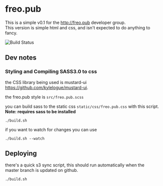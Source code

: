 # freo.pub

This is a simple v0.1 for the http://freo.pub developer group.  
This version is simple html and css, and isn't expected to do anything to fancy.

![Build Status](https://codebuild.ap-southeast-2.amazonaws.com/badges?uuid=eyJlbmNyeXB0ZWREYXRhIjoiKytqOTJMZ0FSWlNyWXlTckRwVy9MMlVCS3Y5MXBXSTR1NVpnV1Fobnc1dTVUdWV6TEV2TUYrYWkxbnAvekF0bGYrb0VpZHJlUi9namVWd09INnJEa1FBPSIsIml2UGFyYW1ldGVyU3BlYyI6IjlndTB4R3AzcjNiZ01QQy8iLCJtYXRlcmlhbFNldFNlcmlhbCI6MX0%3D&branch=master)

## Dev notes

### Styling and Compiling SASS3.0 to css

the CSS library being used is mustard-ui <https://github.com/kylelogue/mustard-ui>.

the freo.pub style is `src/freo.pub.scss`

you can build sass to the static css `static/css/freo.pub.css` with this script.  
**Note: requires sass to be installed**

    ./build.sh

if you want to watch for changes you can use

    ./build.sh --watch

## Deploying

there's a quick s3 sync script, this should run automatically when the master branch is updated on github.

    ./build.sh
